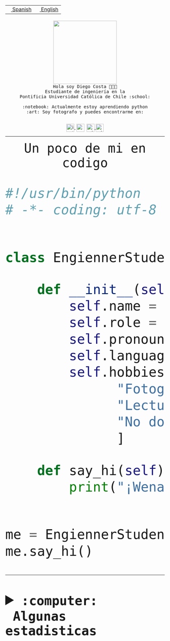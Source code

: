 <table border="0"  align="right">
 <tr><td><a href="README.md"><img src="https://upload.wikimedia.org/wikipedia/commons/thumb/8/89/Bandera_de_Espa%C3%B1a.svg/1200px-Bandera_de_Espa%C3%B1a.svg.png" height="10"> Spanish</a></td>
 <td><a href="README.en.md"><img src="https://upload.wikimedia.org/wikipedia/commons/a/a4/Flag_of_the_United_States.svg" height="10"> English</a></td></tr>
</table><br><br><br>


<p align="center">
  <img src="https://github.com/diegocostares/diegocostares/blob/main/Images/aaa2.gif?raw=true" height="200px" weight="200px">
  <br><samp>
    Hola soy Diego Costa 👨🏻‍💻<br>
    Estudiante de ingeniería en la <br>
    Pontificia Universidad Católica de Chile :school:<br>
  <br>
    :notebook: Actualmente estoy aprendiendo python <br>
    :art: Soy fotografo y puedes encontrarme en: <br>
  <br></samp>
  
</p>

<p align="center">
   <a href="https://instagram.com/diegocosta_no" target="blank">
    <img 
    align="center" src="https://cdn.jsdelivr.net/npm/simple-icons@3.0.1/icons/instagram.svg" alt="instagram" height="25px" width="25px" />
  </a>
  <a style="border: 3px solid; color: white;"href="https://t.me/diegocosta_no" target="blank">
  <img
  align="center" alt="Telegram" width="25px" src="https://icons-for-free.com/iconfiles/png/512/Telegram-1324888767380505522.png" />
</a>
<a href="https://api.whatsapp.com/send?phone=56971897835&text=Hola!" target="blank">
  <img
  align="center" alt="wtsp" width="25px" src="https://img.icons8.com/pastel-glyph/2x/whatsapp--v2.png" />
</a>
<a href="https://www.linkedin.com/in/diego-costa-786249213/" target="blank">
  <img
  align="center" alt="wtsp" width="25px" src="https://img.icons8.com/metro/452/linkedin.png" />
</a>

  </a>
</p>

---


<p align="center"><font size="25"><samp>Un poco de mi en codigo</samp></front></p>


```python
#!/usr/bin/python
# -*- coding: utf-8 -*-


class EngiennerStudent:

    def __init__(self):
        self.name = "Diego Costa"
        self.role = "Estudiante"
        self.pronouns = "he/him"
        self.language_spoken = ["es_CL", "en_US"]
        self.hobbies = [
              "Fotografia",
              "Lectura",
              "No dormir",
              ]

    def say_hi(self):
        print("¡Wena mundo!")


me = EngiennerStudent()
me.say_hi()
```
---
<details>
  <summary><b><samp>:computer: &nbsp;Algunas estadisticas</samp></b></summary>
  <br/></p>

<!--START_SECTION:waka-->
![Code Time](http://img.shields.io/badge/Code%20Time-1%2C052%20hrs%2048%20mins-blue)

**Soy nocturno 🦉** 

```text
🌞 Mañana                 42 commits          ░░░░░░░░░░░░░░░░░░░░░░░░░   01.31 % 
🌆 Día                    1009 commits        ████████░░░░░░░░░░░░░░░░░   31.42 % 
🌃 Tarde                  1394 commits        ███████████░░░░░░░░░░░░░░   43.41 % 
🌙 Noche                  766 commits         ██████░░░░░░░░░░░░░░░░░░░   23.86 % 
```
📅 **Soy más productivo los Martes** 

```text
Lunes                    498 commits         ████░░░░░░░░░░░░░░░░░░░░░   15.51 % 
Martes                   593 commits         █████░░░░░░░░░░░░░░░░░░░░   18.47 % 
Miércoles                439 commits         ███░░░░░░░░░░░░░░░░░░░░░░   13.67 % 
Jueves                   498 commits         ████░░░░░░░░░░░░░░░░░░░░░   15.51 % 
Viernes                  454 commits         ████░░░░░░░░░░░░░░░░░░░░░   14.14 % 
Sábado                   262 commits         ██░░░░░░░░░░░░░░░░░░░░░░░   08.16 % 
Domingo                  467 commits         ████░░░░░░░░░░░░░░░░░░░░░   14.54 % 
```


📊 **Esta semana me dediqué a** 

```text
🐱‍💻 Proyectos: 
2023-1-S4-Grupo2-Backend 14 hrs 3 mins       █████████░░░░░░░░░░░░░░░░   36.75 % 
arqui-t3                 7 hrs 30 mins       █████░░░░░░░░░░░░░░░░░░░░   19.65 % 
2023-1-S4-Grupo2-IA      7 hrs 24 mins       █████░░░░░░░░░░░░░░░░░░░░   19.35 % 
2023-1-S4-Grupo2-Scraper 3 hrs 57 mins       ███░░░░░░░░░░░░░░░░░░░░░░   10.37 % 
2023-1-S4-Grupo2-Frontend3 hrs 3 mins        ██░░░░░░░░░░░░░░░░░░░░░░░   08.00 % 
```


 Last Updated on 12/06/2023 18:23:16 UTC
<!--END_SECTION:waka-->
  
  

<p align="center"> <img src="https://github-readme-stats.vercel.app/api?username=diegocostares&show_icons=true&theme=ayu-mirage" alt="abhisheknaiidu" /></p>
 
</details>
